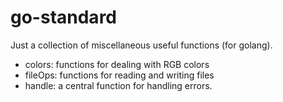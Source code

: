 # go-standard
Just a collection of miscellaneous useful functions (for golang).

 - colors: functions for dealing with RGB colors
 - fileOps: functions for reading and writing files
 - handle: a central function for handling errors.
